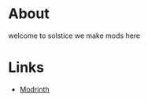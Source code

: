 # About

welcome to solstice we make mods here

# Links

- [Modrinth](https://modrinth.com/organization/solstice)
